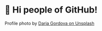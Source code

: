 # 👋 Hi people of GitHub!

Profile photo by [Daria Gordova on Unsplash](https://unsplash.com/@gordova_photo?utm_source=unsplash&utm_medium=referral&utm_content=creditCopyText)
  
<!---
eqdm-dev/eqdm-dev is a ✨ special ✨ repository because its `README.md` (this file) appears on your GitHub profile.
You can click the Preview link to take a look at your changes.
- 👀 I’m interested in ...
- 🌱 I’m currently learning ...
- 💞️ I’m looking to collaborate on ...
- 📫 How to reach me ...
--->
